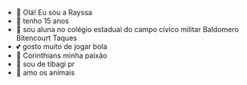 - 👋 Olá! Eu sou a Rayssa
- 👀 tenho 15 anos 
- 🌱 sou aluna no colégio estadual do campo cívico militar Baldomero Bitencourt Taques
- 💕 gosto muito de jogar bola 
- 🖤 Corinthians minha paixão 
- 📌 sou de tibagi pr 
- 🐶 amo os animais 
<!---
Rayssasanto/Rayssasanto is a ✨ special ✨ repository because its `README.md` (this file) appears on your GitHub profile.
You can click the Preview link to take a look at your changes.
--->
